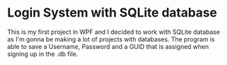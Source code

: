 # Login System with SQLite database

This is my first project in WPF and I decided to work with SQLite database as I'm gonna be making a lot of projects with databases.
The program is able to save a Username, Password and a GUID that is assigned when signing up in the .db file.
